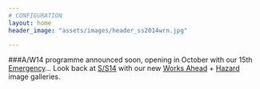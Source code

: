 ```yaml
---
# CONFIGURATION
layout: home
header_image: "assets/images/header_ss2014wrn.jpg"

---
```

###A/W14 programme announced soon, opening in October with our 15th [Emergency](/hab/emergency)… Look back at [S/S14](/current/2014-springsummer) with our new [Works Ahead](/galleries/2014-woah) + [Hazard](/galleries/2014-hazard) image galleries.
